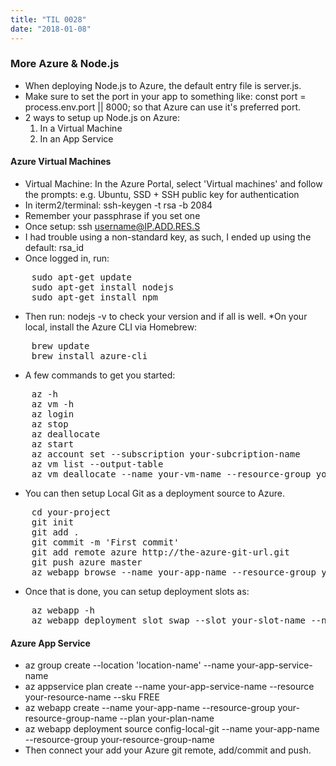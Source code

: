 ```yaml
---
title: "TIL 0028"
date: "2018-01-08"
---
```


### More Azure & Node.js

* When deploying Node.js to Azure, the default entry file is server.js. 
* Make sure to set the port in your app to something like: const port = process.env.port || 8000; so that Azure can use it's preferred port. 
* 2 ways to setup up Node.js on Azure:
    1. In a Virtual Machine
    2. In an App Service

#### Azure Virtual Machines
* Virtual Machine: In the Azure Portal, select 'Virtual machines' and follow the prompts: e.g. Ubuntu, SSD + SSH public key for authentication
* In iterm2/terminal: ssh-keygen -t rsa -b 2084
* Remember your passphrase if you set one
* Once setup: ssh username@IP.ADD.RES.S 
* I had trouble using a non-standard key, as such, I ended up using the default: rsa_id
* Once logged in, run: 
<pre>
    sudo apt-get update
    sudo apt-get install nodejs
    sudo apt-get install npm
</pre>
* Then run: nodejs -v to check your version and if all is well. 
*On your local, install the Azure CLI via Homebrew: 
<pre>
    brew update 
    brew install azure-cli
</pre>
* A few commands to get you started: 
<pre>
    az -h 
    az vm -h
    az login
    az stop
    az deallocate
    az start
    az account set --subscription your-subcription-name
    az vm list --output-table
    az vm deallocate --name your-vm-name --resource-group your-resource-group
</pre>
* You can then setup Local Git as a deployment source to Azure. 
<pre>
    cd your-project
    git init
    git add .
    git commit -m 'First commit'
    git add remote azure http://the-azure-git-url.git
    git push azure master
    az webapp browse --name your-app-name --resource-group your-resource-group 
</pre>
* Once that is done, you can setup deployment slots as: 
<pre>
    az webapp -h
    az webapp deployment slot swap --slot your-slot-name --name your-app-name --resource-group your-resource-group-name
</pre>

#### Azure App Service

* az group create --location 'location-name' --name your-app-service-name
* az appservice plan create --name your-app-service-name --resource your-resource-name --sku FREE
* az webapp create --name your-app-name --resource-group your-resource-group-name --plan your-plan-name
* az webapp deployment source config-local-git --name your-app-name --resource-group your-resource-group-name
* Then connect your add your Azure git remote, add/commit and push. 


